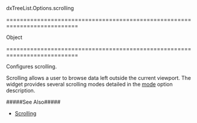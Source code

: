 <!--id-->dxTreeList.Options.scrolling<!--/id-->
===========================================================================
<!--type-->Object<!--/type-->
===========================================================================

<!--shortDescription-->
Configures scrolling.
<!--/shortDescription-->

<!--fullDescription-->
Scrolling allows a user to browse data left outside the current viewport. The widget provides several scrolling modes detailed in the [mode]({basewidgetpath}/Configuration/scrolling/#mode) option description.

#####See Also#####
- [Scrolling](/Documentation/Guide/Widgets/TreeList/Scrolling/)
<!--/fullDescription-->